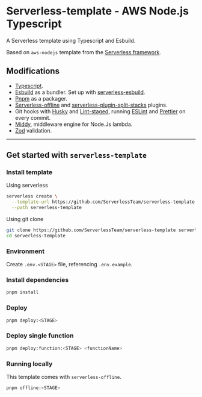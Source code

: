# Serverless-template - AWS Node.js Typescript

A Serverless template using Typescript and Esbuild.

Based on `aws-nodejs` template from the [Serverless framework](https://www.serverless.com/).

## Modifications

- [Typescript](https://www.typescriptlang.org/).
- [Esbuild](https://esbuild.github.io/) as a bundler. Set up with [serverless-esbuild](https://www.npmjs.com/package/serverless-esbuild).
- [Pnpm](https://pnpm.io/) as a packager.
- [Serverless-offline](https://www.npmjs.com/package/serverless-offline) and [serverless-plugin-split-stacks](https://www.npmjs.com/package/serverless-plugin-split-stacks) plugins.
- Git hooks with [Husky](https://typicode.github.io/husky/) and [Lint-staged](https://www.npmjs.com/package/lint-staged), running [ESLint](https://eslint.org/) and [Prettier](https://prettier.io/) on every commit.
- [Middy](https://www.npmjs.com/package/@middy/core), middleware engine for Node.Js lambda.
- [Zod](https://www.npmjs.com/package/zod) validation.

---

## Get started with `serverless-template`

### Install template

Using serverless

```bash
serverless create \
  --template-url https://github.com/ServerlessTeam/serverless-template \
  --path serverless-template
```

Using git clone

```bash
git clone https://github.com/ServerlessTeam/serverless-template serverless-template
cd serverless-template
```

### Environment

Create `.env.<STAGE>` file, referencing `.env.example`.

### Install dependencies

```bash
pnpm install
```

### Deploy

```bash
pnpm deploy:<STAGE>
```

### Deploy single function

```bash
pnpm deploy:function:<STAGE> <functionName>
```

### Running locally

This template comes with `serverless-offline`.

```bash
pnpm offline:<STAGE>
```
